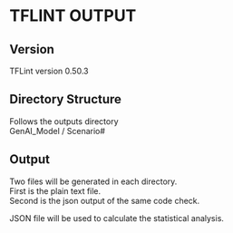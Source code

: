 # TFLINT OUTPUT

## Version
TFLint version 0.50.3

## Directory Structure
Follows the outputs directory  
GenAI_Model / Scenario#

## Output
Two files will be generated in each directory.  
First is the plain text file.  
Second is the json output of the same code check.

JSON file will be used to calculate the statistical analysis. 
